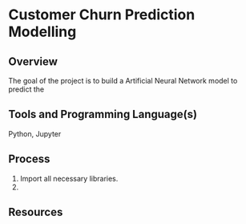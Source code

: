 # Customer Churn Prediction Modelling

## Overview
The goal of the project is to build a Artificial Neural Network model to predict the 

## Tools and Programming Language(s)
Python, Jupyter

## Process
1. Import all necessary libraries.
2. 

## Resources
